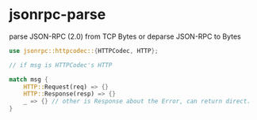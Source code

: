 # jsonrpc-parse

parse JSON-RPC (2.0) from TCP Bytes or deparse JSON-RPC to Bytes

```Rust
use jsonrpc::httpcodec::{HTTPCodec, HTTP};

// if msg is HTTPCodec's HTTP

match msg {
    HTTP::Request(req) => {}
    HTTP::Response(resp) => {}
    _ => {} // other is Response about the Error, can return direct.
}

```
